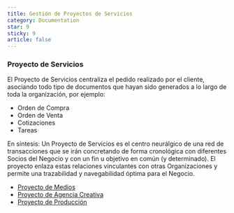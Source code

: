 ```yaml
---
title: Gestión de Proyectos de Servicios
category: Documentation
star: 9
sticky: 9
article: false
---
```


### Proyecto de Servicios

El Proyecto de Servicios centraliza el pedido realizado por el cliente, asociando todo tipo de documentos que hayan sido generados a lo largo de toda la organización, por ejemplo:

* Orden de Compra
* Orden de Venta
* Cotizaciones
* Tareas

En síntesis: Un Proyecto de Servicios es el centro neurálgico de una red de transacciones que se irán concretando de forma cronológica con diferentes Socios del Negocio y con un fin u objetivo en común (y determinado). 
El proyecto enlaza estas relaciones vinculantes con otras Organizaciones y permite una trazabilidad y navegabilidad óptima para el Negocio.

- [Proyecto de Medios](media-project)
- [Proyecto de Agencia Creativa](creative-agency-project)
- [Proyecto de Producción](production-project)